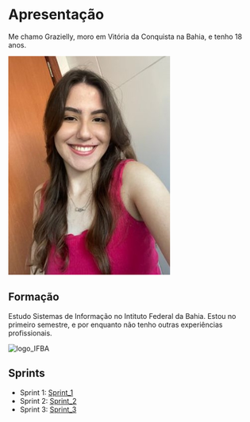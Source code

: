 # Apresentação

Me chamo Grazielly, moro em Vitória da Conquista na Bahia, e tenho 18 anos.      

![foto](img/foto.jpeg)

## Formação

Estudo Sistemas de Informação no Intituto Federal da Bahia. Estou no primeiro semestre, e por enquanto não tenho outras experiências profissionais. 

![logo_IFBA](https://doity.com.br/media/doity/eventos/evento-59098-logo_organizador.png)

## Sprints

* Sprint 1: [Sprint_1](https://github.com/grazysb/Programa_de_Bolsas_Compass-UOL/blob/f71f15c6b1efa75eb5e9404828b0f67098f57b8d/README_s1.md)
* Sprint 2: [Sprint_2](https://github.com/grazysb/Programa_de_Bolsas_Compass-UOL/blob/259e19b03ef9ebc2a5fbf200b13fe43b814341a3/README_s2.md)
* Sprint 3: [Sprint_3](https://github.com/grazysb/Programa_de_Bolsas_Compass-UOL/blob/2ef6579803e033354def9b2c86e89aac05bb1d62/README_s3.md)